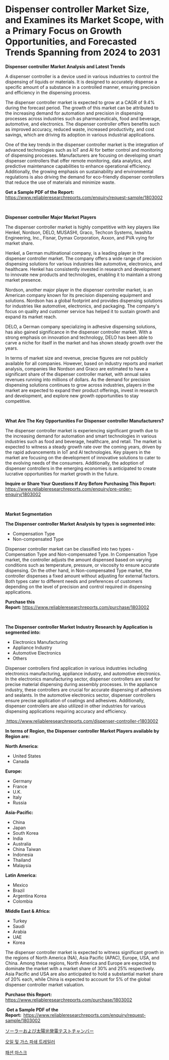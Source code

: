 <p><h1>Dispenser controller Market Size, and Examines its Market Scope, with a Primary Focus on Growth Opportunities, and Forecasted Trends Spanning from 2024 to 2031</h1></p><p><strong>Dispenser controller Market Analysis and Latest Trends</strong></p>
<p><p>A dispenser controller is a device used in various industries to control the dispensing of liquids or materials. It is designed to accurately dispense a specific amount of a substance in a controlled manner, ensuring precision and efficiency in the dispensing process.</p><p>The dispenser controller market is expected to grow at a CAGR of 9.4% during the forecast period. The growth of this market can be attributed to the increasing demand for automation and precision in dispensing processes across industries such as pharmaceuticals, food and beverage, automotive, and electronics. The dispenser controller offers benefits such as improved accuracy, reduced waste, increased productivity, and cost savings, which are driving its adoption in various industrial applications.</p><p>One of the key trends in the dispenser controller market is the integration of advanced technologies such as IoT and AI for better control and monitoring of dispensing processes. Manufacturers are focusing on developing smart dispenser controllers that offer remote monitoring, data analytics, and predictive maintenance capabilities to enhance operational efficiency. Additionally, the growing emphasis on sustainability and environmental regulations is also driving the demand for eco-friendly dispenser controllers that reduce the use of materials and minimize waste.</p></p>
<p><strong>Get a Sample PDF of the Report:&nbsp;</strong> <a href="https://www.reliableresearchreports.com/enquiry/request-sample/1803002">https://www.reliableresearchreports.com/enquiry/request-sample/1803002</a></p>
<p>&nbsp;</p>
<p><strong>Dispenser controller Major Market Players</strong></p>
<p><p>The dispenser controller market is highly competitive with key players like Henkel, Nordson, DELO, MUSASHI, Graco, Techcon Systems, Iwashita Engineering, Inc., Fisnar, Dymax Corporation, Axxon, and PVA vying for market share. </p><p>Henkel, a German multinational company, is a leading player in the dispenser controller market. The company offers a wide range of precision dispensing solutions for various industries like automotive, electronics, and healthcare. Henkel has consistently invested in research and development to innovate new products and technologies, enabling it to maintain a strong market presence.</p><p>Nordson, another major player in the dispenser controller market, is an American company known for its precision dispensing equipment and solutions. Nordson has a global footprint and provides dispensing solutions for industries like automotive, electronics, and packaging. The company's focus on quality and customer service has helped it to sustain growth and expand its market reach.</p><p>DELO, a German company specializing in adhesive dispensing solutions, has also gained significance in the dispenser controller market. With a strong emphasis on innovation and technology, DELO has been able to carve a niche for itself in the market and has shown steady growth over the years.</p><p>In terms of market size and revenue, precise figures are not publicly available for all companies. However, based on industry reports and market analysis, companies like Nordson and Graco are estimated to have a significant share of the dispenser controller market, with annual sales revenues running into millions of dollars. As the demand for precision dispensing solutions continues to grow across industries, players in the market are expected to expand their product offerings, invest in research and development, and explore new growth opportunities to stay competitive.</p></p>
<p>&nbsp;</p>
<p><strong>What Are The Key Opportunities For Dispenser controller Manufacturers?</strong></p>
<p><p>The dispenser controller market is experiencing significant growth due to the increasing demand for automation and smart technologies in various industries such as food and beverage, healthcare, and retail. The market is expected to witness a steady growth rate over the coming years, driven by the rapid advancements in IoT and AI technologies. Key players in the market are focusing on the development of innovative solutions to cater to the evolving needs of the consumers. Additionally, the adoption of dispenser controllers in the emerging economies is anticipated to create lucrative opportunities for market growth in the future.</p></p>
<p><strong>Inquire or Share Your Questions If Any Before Purchasing This Report:</strong> <a href="https://www.reliableresearchreports.com/enquiry/pre-order-enquiry/1803002">https://www.reliableresearchreports.com/enquiry/pre-order-enquiry/1803002</a></p>
<p>&nbsp;</p>
<p><strong>Market Segmentation</strong></p>
<p><strong>The Dispenser controller Market Analysis by types is segmented into:</strong></p>
<p><ul><li>Compensation Type</li><li>Non-compensated Type</li></ul></p>
<p><p>Dispenser controller market can be classified into two types - Compensation Type and Non-compensated Type. In Compensation Type market, the controller adjusts the amount dispensed based on varying conditions such as temperature, pressure, or viscosity to ensure accurate dispensing. On the other hand, in Non-compensated Type market, the controller dispenses a fixed amount without adjusting for external factors. Both types cater to different needs and preferences of customers depending on the level of precision and control required in dispensing applications.</p></p>
<p><strong>Purchase this Report:&nbsp;</strong><a href="https://www.reliableresearchreports.com/purchase/1803002">https://www.reliableresearchreports.com/purchase/1803002</a></p>
<p>&nbsp;</p>
<p><strong>The Dispenser controller Market Industry Research by Application is segmented into:</strong></p>
<p><ul><li>Electronics Manufacturing</li><li>Appliance Industry</li><li>Automotive Electronics</li><li>Others</li></ul></p>
<p><p>Dispenser controllers find application in various industries including electronics manufacturing, appliance industry, and automotive electronics. In the electronics manufacturing sector, dispenser controllers are used for precise material dispensing during assembly processes. In the appliance industry, these controllers are crucial for accurate dispensing of adhesives and sealants. In the automotive electronics sector, dispenser controllers ensure precise application of coatings and adhesives. Additionally, dispenser controllers are also utilized in other industries for various dispensing applications requiring accuracy and efficiency.</p></p>
<p><a href="https://www.reliableresearchreports.com/dispenser-controller-r1803002">&nbsp;https://www.reliableresearchreports.com/dispenser-controller-r1803002</a></p>
<p><strong>In terms of Region, the Dispenser controller Market Players available by Region are:</strong></p>
<p>
    <p> <strong> North America: </strong>
        <ul>
            <li>United States</li>
            <li>Canada</li>
        </ul>
        </p> 
    <p> <strong> Europe: </strong>
        <ul>
            <li>Germany</li>
            <li>France</li>
            <li>U.K.</li>
            <li>Italy</li>
            <li>Russia</li>
        </ul>
        </p> 
    <p> <strong> Asia-Pacific: </strong>
        <ul>
            <li>China</li>
            <li>Japan</li>
            <li>South Korea</li>
            <li>India</li>
            <li>Australia</li>
            <li>China Taiwan</li>
            <li>Indonesia</li>
            <li>Thailand</li>
            <li>Malaysia</li>
        </ul>
        </p> 
    <p> <strong> Latin America: </strong>
        <ul>
            <li>Mexico</li>
            <li>Brazil</li>
            <li>Argentina Korea</li>
            <li>Colombia</li>
        </ul>
        </p> 
    <p> <strong> Middle East & Africa: </strong>
        <ul>
            <li>Turkey</li>
            <li>Saudi</li>
            <li>Arabia</li>
            <li>UAE</li>
            <li>Korea</li>
        </ul>
    </p>
    </p>
<p><p>The dispenser controller market is expected to witness significant growth in the regions of North America (NA), Asia Pacific (APAC), Europe, USA, and China. Among these regions, North America and Europe are expected to dominate the market with a market share of 30% and 25% respectively. Asia Pacific and USA are also anticipated to hold a substantial market share of 20% each, while China is expected to account for 5% of the global dispenser controller market valuation.</p></p>
<p><strong>Purchase this Report: </strong><a href="https://www.reliableresearchreports.com/purchase/1803002">https://www.reliableresearchreports.com/purchase/1803002</a></p>
<p>&nbsp;<strong>Get a Sample PDF of the Report:&nbsp;&nbsp;</strong><a href="https://www.reliableresearchreports.com/enquiry/request-sample/1803002">https://www.reliableresearchreports.com/enquiry/request-sample/1803002</a></p>
<p><strong></strong></p>
<p><p><a href="https://medium.com/@hugofirst21/%E5%A4%AA%E9%99%BD%E5%85%89%E3%81%8A%E3%82%88%E3%81%B3%E5%85%89%E4%BC%8F%E8%A9%A6%E9%A8%93%E5%AE%A4%E5%B8%82%E5%A0%B4%E3%81%AE%E6%B4%9E%E5%AF%9F-%E5%B8%82%E5%A0%B4%E3%83%97%E3%83%AC%E3%83%BC%E3%83%A4%E3%83%BC-%E5%B8%82%E5%A0%B4%E8%A6%8F%E6%A8%A1-%E5%9C%B0%E7%90%86%E7%9A%84%E5%9C%B0%E5%9F%9F-%E3%81%8A%E3%82%88%E3%81%B3%E4%BA%88%E6%B8%AC-2024%E5%B9%B4-2031%E5%B9%B4-6e99e6c78ed8">ソーラーおよび太陽光発電テストチャンバー</a></p><p><a href="https://medium.com/@genius6587678/%EC%9C%A0%EC%95%95-%EB%B6%84%ED%95%A0-%ED%8A%B8%EB%A0%88%EC%9D%BC%EB%9F%AC-%EC%8B%9C%EC%9E%A5-%EA%B7%9C%EB%AA%A8-%EC%A0%90%EC%9C%A0%EC%9C%A8-%EB%B0%8F-%ED%8A%B8%EB%A0%8C%EB%93%9C-%EB%B6%84%EC%84%9D%EB%B3%B4%EA%B3%A0%EC%84%9C-%EC%B5%9C%EC%A2%85-%EC%82%AC%EC%9A%A9%EC%9E%90-%EC%85%B0%EC%9D%BC-%EA%B0%80%EC%8A%A4-%EC%9D%BC%EB%B0%98-%EC%98%A4%EC%9D%BC-%EB%B0%8F-%EA%B0%80%EC%8A%A4-%EC%9B%90%EC%9E%90%EC%9E%AC%EB%B3%84-%EA%B7%B8%EB%A6%AC%EA%B3%A0-2031%EB%85%84%EA%B9%8C%EC%A7%80%EC%9D%98-%EC%98%88%EC%B8%A1-456327d94de0">오일 및 가스 파쇄 트레일러</a></p><p><a href="https://medium.com/@jonatanjast1928/%EA%B8%80%EB%A1%9C%EB%B2%8C-%ED%8C%A8%EC%85%98-%EB%A7%88%EC%8A%A4%ED%81%AC-%EC%8B%9C%EC%9E%A5-%EC%A0%9C%ED%92%88-%EC%9C%A0%ED%98%95-%EC%9E%AC%EC%82%AC%EC%9A%A9-%EA%B0%80%EB%8A%A5%ED%95%9C-%EB%A7%88%EC%8A%A4%ED%81%AC-%EC%9D%BC%ED%9A%8C%EC%9A%A9-%EB%A7%88%EC%8A%A4%ED%81%AC-%EC%B5%9C%EC%A2%85-%EC%82%AC%EC%9A%A9%EC%9E%90-%EB%B0%8F-%EC%A7%80%EC%97%AD-%EB%B6%84%EC%84%9D-%EB%B0%8F-%EC%98%88%EC%B8%A1-2024-2031-733fe080fb36">패션 마스크</a></p></p>